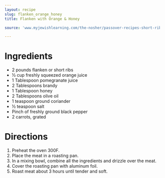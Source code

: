 ```yaml
---
layout: recipe
slug: flanken_orange_honey
title: Flanken with Orange & Honey

source: 'www.myjewishlearning.com/the-nosher/passover-recipes-short-ribs-with-orange-and-honey/'

---
```


# Ingredients

- 2 pounds flanken or short ribs
- ½ cup freshly squeezed orange juice
- 1 Tablespoon pomegranate juice
- 2 Tablespoons brandy
- 1 Tablespoon honey
- 2 Tablespoons olive oil
- 1 teaspoon ground coriander
- ½ teaspoon salt
- Pinch of freshly ground black pepper
- 2 carrots, grated

# Directions

1. Preheat the oven 300F.
2. Place the meat in a roasting pan. 
3. In a mixing bowl, combine all the ingredients and drizzle over the meat.
4. Cover the roasting pan with aluminum foil.
5. Roast meat about 3 hours until tender and soft.